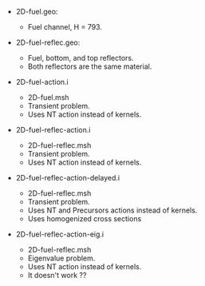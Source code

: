 * 2D-fuel.geo:
	- Fuel channel, H = 793.

* 2D-fuel-reflec.geo:
	- Fuel, bottom, and top reflectors.
	- Both reflectors are the same material.

* 2D-fuel-action.i
	- 2D-fuel.msh
	- Transient problem.
	- Uses NT action instead of kernels.

* 2D-fuel-reflec-action.i
	- 2D-fuel-reflec.msh
	- Transient problem.
	- Uses NT action instead of kernels.

* 2D-fuel-reflec-action-delayed.i
	- 2D-fuel-reflec.msh
	- Transient problem.
	- Uses NT and Precursors actions instead of kernels.
	- Uses homogenized cross sections

* 2D-fuel-reflec-action-eig.i
	- 2D-fuel-reflec.msh
	- Eigenvalue problem.
	- Uses NT action instead of kernels.
	- It doesn't work ??
